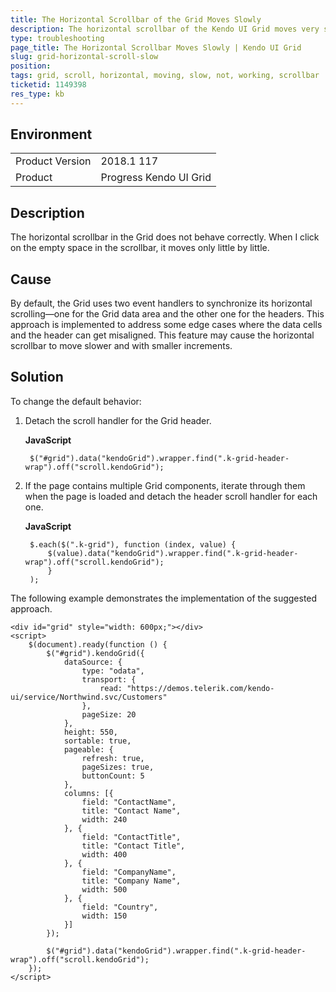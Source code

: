 ```yaml
---
title: The Horizontal Scrollbar of the Grid Moves Slowly
description: The horizontal scrollbar of the Kendo UI Grid moves very slowly.
type: troubleshooting
page_title: The Horizontal Scrollbar Moves Slowly | Kendo UI Grid
slug: grid-horizontal-scroll-slow
position:
tags: grid, scroll, horizontal, moving, slow, not, working, scrollbar
ticketid: 1149398
res_type: kb
---
```


## Environment

<table>
	<tr>
		<td>Product Version</td>
		<td>2018.1 117</td>
	</tr>
	<tr>
		<td>Product</td>
		<td>Progress Kendo UI Grid</td>
	</tr>
</table>


## Description

The horizontal scrollbar in the Grid does not behave correctly. When I click on the empty space in the scrollbar, it moves only little by little.

## Cause

By default, the Grid uses two event handlers to synchronize its horizontal scrolling&mdash;one for the Grid data area and the other one for the headers. This approach is implemented to address some edge cases where the data cells and the header can get misaligned. This feature may cause the horizontal scrollbar to move slower and with smaller increments.

## Solution

To change the default behavior:

1. Detach the scroll handler for the Grid header.

    **JavaScript**

        $("#grid").data("kendoGrid").wrapper.find(".k-grid-header-wrap").off("scroll.kendoGrid");
    

1. If the page contains multiple Grid components, iterate through them when the page is loaded and detach the header scroll handler for each one.

    **JavaScript**

        $.each($(".k-grid"), function (index, value) {
            $(value).data("kendoGrid").wrapper.find(".k-grid-header-wrap").off("scroll.kendoGrid");
            }
        );
    

The following example demonstrates the implementation of the suggested approach.

```dojo
<div id="grid" style="width: 600px;"></div>
<script>
    $(document).ready(function () {
        $("#grid").kendoGrid({
            dataSource: {
                type: "odata",
                transport: {
                    read: "https://demos.telerik.com/kendo-ui/service/Northwind.svc/Customers"
                },
                pageSize: 20
            },
            height: 550,
            sortable: true,
            pageable: {
                refresh: true,
                pageSizes: true,
                buttonCount: 5
            },
            columns: [{
                field: "ContactName",
                title: "Contact Name",
                width: 240
            }, {
                field: "ContactTitle",
                title: "Contact Title",
                width: 400
            }, {
                field: "CompanyName",
                title: "Company Name",
                width: 500
            }, {
                field: "Country",
                width: 150
            }]
        });

        $("#grid").data("kendoGrid").wrapper.find(".k-grid-header-wrap").off("scroll.kendoGrid");
    });
</script>
```
